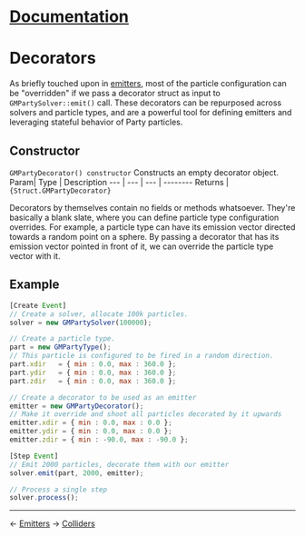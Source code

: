 ﻿# [Documentation](docs/documentation.md)
# Decorators
As briefly touched upon in [emitters](docs/dev/emitters.md), most of the particle configuration can be "overridden" if we pass a decorator struct as input to `GMPartySolver::emit()` call.
These decorators can be repurposed across solvers and particle types, and are a powerful tool for defining emitters and leveraging stateful behavior of Party particles.

## Constructor
`GMPartyDecorator() constructor`
Constructs an empty decorator object.
Param| Type | Description
--- | --- | --- | --------
Returns | `{Struct.GMPartyDecorator}`

Decorators by themselves contain no fields or methods whatsoever. They're basically a blank slate, where you can define particle type configuration overrides. For example, a particle type can have its emission vector directed towards a random point on a sphere. By passing a decorator that has its emission vector pointed in front of it, we can override the particle type vector with it.

## Example
```js
[Create Event]
// Create a solver, allocate 100k particles.
solver = new GMPartySolver(100000);

// Create a particle type.
part = new GMPartyType();
// This particle is configured to be fired in a random direction.
part.xdir	= { min : 0.0, max : 360.0 };
part.ydir	= { min : 0.0, max : 360.0 };
part.zdir	= { min : 0.0, max : 360.0 };

// Create a decorator to be used as an emitter
emitter = new GMPartyDecorator();
// Make it override and shoot all particles decorated by it upwards
emitter.xdir = { min : 0.0, max : 0.0 };
emitter.ydir = { min : 0.0, max : 0.0 };
emitter.zdir = { min : -90.0, max : -90.0 };

[Step Event]
// Emit 2000 particles, decorate them with our emitter
solver.emit(part, 2000, emitter);

// Process a single step
solver.process();

```
---
<- [Emitters](docs/dev/emitters.md)
-> [Colliders](docs/dev/colliders.md)

